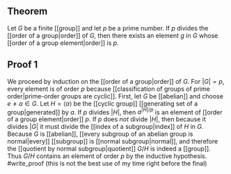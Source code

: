 ## Theorem
Let $G$ be a finite [[group]] and let $p$ be a prime number. If $p$ divides the [[order of a group|order]] of $G$, then there exists an element $g$ in $G$ whose [[order of a group element|order]] is $p$. 
## Proof 1
We proceed by induction on the [[order of a group|order]] of $G$. For $|G| = p$, every element is of order $p$ because [[classification of groups of prime order|prime-order groups are cyclic]].
First, let $G$ be [[abelian]] and choose $e\neq a\in G$. Let $H = \langle a\rangle$ be the [[cyclic group]] [[generating set of a group|generated]] by $a$. If $p$ divides $|H|$, then $a^{|H|/p}$ is an element of [[order of a group element|order]] $p$. If $p$ does *not* divide $|H|$, then because it divides $|G|$ it must divide the [[index of a subgroup|index]] of $H$ in $G$. Because $G$ is [[abelian]], [[every subgroup of an abelian group is normal|every]] [[subgroup]] is [[normal subgroup|normal]], and therefore the [[quotient by normal subgroup|quotient]] $G/H$ is indeed a [[group]]. Thus $G/H$ contains an element of order $p$ by the inductive hypothesis. #write_proof (this is not the best use of my time right before the final)